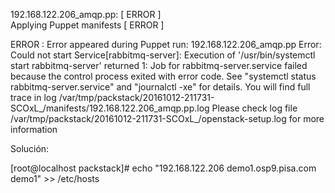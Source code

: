 192.168.122.206_amqp.pp:                          [ ERROR ]           
Applying Puppet manifests                         [ ERROR ]

ERROR : Error appeared during Puppet run: 192.168.122.206_amqp.pp
Error: Could not start Service[rabbitmq-server]: Execution of '/usr/bin/systemctl start rabbitmq-server' returned 1: Job for rabbitmq-server.service failed because the control process exited with error code. See "systemctl status rabbitmq-server.service" and "journalctl -xe" for details.
You will find full trace in log /var/tmp/packstack/20161012-211731-SCOxL_/manifests/192.168.122.206_amqp.pp.log
Please check log file /var/tmp/packstack/20161012-211731-SCOxL_/openstack-setup.log for more information


Solución:

[root@localhost packstack]# echo "192.168.122.206 demo1.osp9.pisa.com demo1" >> /etc/hosts
